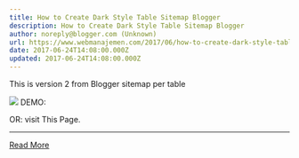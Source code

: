 ```yaml
---
title: How to Create Dark Style Table Sitemap Blogger
description: How to Create Dark Style Table Sitemap Blogger
author: noreply@blogger.com (Unknown)
url: https://www.webmanajemen.com/2017/06/how-to-create-dark-style-table-sitemap.html
date: 2017-06-24T14:08:00.000Z
updated: 2017-06-24T14:08:00.000Z
---
```


This is version 2 from Blogger sitemap per table

<div-sitemap id='wrapper'>
<div-sitemap dir="ltr" style="text-align:left;" trbidi="on">
<div-sitemap class="table-of-content" id="table-of-content">
<div-sitemap class='loading'><img class='loading' src='https://res.cloudinary.com/dimaslanjaka/image/fetch/http://www.robosoftin.com/asset/custom/img/icon-load.gif'></div-sitemap></div-sitemap>
</div-sitemap>
</div-sitemap>
   <script async='async' custom-element='div-sitemap' src='https://cdnjs.cloudflare.com/ajax/libs/modernizr/2.8.3/modernizr.min.js'></script>
  <link href='https://cdnjs.cloudflare.com/ajax/libs/meyer-reset/2.0/reset.min.css' rel='stylesheet'>
 <link href='https://codepen.io/dimaslanjaka/pen/zwwNGj.css' rel='stylesheet preload' scoped=''>
<script type='text/javascript'>
  var toc_config = {
    url: 'https://www.webmanajemen.com/',
    containerId: 'table-of-content',
    showNew: 15,
    newText: ' <strong style="font-weight:normal;font-style:normal;color:#fff;font-size:11px;background:#009fef;padding:1px 6px 3px 6px;line-height:normal;float:right;border-radius:3px;">baru</strong>',
    sortAlphabetically: {
        thePanel: true,
        theList: true
    },
    maxResults: 9999,
    activePanel: 1,
    slideSpeed: {
        down: 400,
        up: 400
    },
    slideEasing: {
        down: null,
        up: null
    },
    slideCallback: {
        down: function() {},
        up: function() {}
    },
    clickCallback: function() {},
    jsonCallback: '_toc',
    delayLoading: 0
};
!function(e,o){var t=o.getElementById(toc_config.containerId),c=o.getElementsByTagName("head")[0],n=[];e[toc_config.jsonCallback]=function(e){for(var o,c,i=e.feed.entry,a=e.feed.category,l="",s=0,d=a.length;d>s;++s)n.push(a[s].term);for(var r=0,f=i.length;f>r;++r)(toc_config.showNew||toc_config.showNew>0)&&r<toc_config.showNew+1&&(i[r].title.$t+=" %new%");i=toc_config.sortAlphabetically.theList?i.sort(function(e,o){return e.title.$t.localeCompare(o.title.$t)}):i,toc_config.sortAlphabetically.thePanel&&n.sort();for(var g=0,h=n.length;h>g;++g){l+='<h3 class="toc-header">'+n[g]+"</h3>",l+='<div class="toc-content"><ol>';for(var _=0,p=i.length;p>_;++_){o=i[_].title.$t;for(var w=0,u=i[_].link.length;u>w;++w)if("alternate"==i[_].link[w].rel){c=i[_].link[w].href;break}for(var v=0,m=i[_].category.length;m>v;++v)n[g]==i[_].category[v].term&&(l+='<li><a rel="nofollow" rel="noreferrer"href="'+c+'">'+o.replace(/ \%new\%$/,"")+"</a>"+(o.match(/\%new\%/)?" "+toc_config.newText:"")+"</li>")}l+="</ol></div>"}t.innerHTML=l,"undefined"!=typeof jQuery&&($("#"+toc_config.containerId+" .toc-content").hide(),$("#"+toc_config.containerId+" .toc-header").click(function(){$(this).hasClass("active")||(toc_config.clickCallback(this),$("#"+toc_config.containerId+" .toc-header").removeClass("active").next().slideUp(toc_config.slideSpeed.up,toc_config.slideEasing.up,toc_config.slideCallback.up),$(this).addClass("active").next().slideDown(toc_config.slideSpeed.down,toc_config.slideEasing.down,toc_config.slideCallback.down))}).eq(toc_config.activePanel-1).addClass("active").next().slideDown(toc_config.slideSpeed.down,toc_config.slideEasing.down,toc_config.slideCallback.down))};var i=o.createElement("script");i.src=toc_config.url.replace(/\/$/,"")+"/feeds/posts/summary?alt=json-in-script&max-results="+toc_config.maxResults+"&callback="+toc_config.jsonCallback,"onload"==toc_config.delayLoading?e.onload=function(){c.appendChild(i)}:e.setTimeout(function(){c.appendChild(i)},toc_config.delayLoading)}(window,document);
</script>
DEMO:

OR: visit This Page.<hr/> <a href="https://www.webmanajemen.com/2017/06/how-to-create-dark-style-table-sitemap.html" rel="follow" class="button" id="read-more">Read More</a>